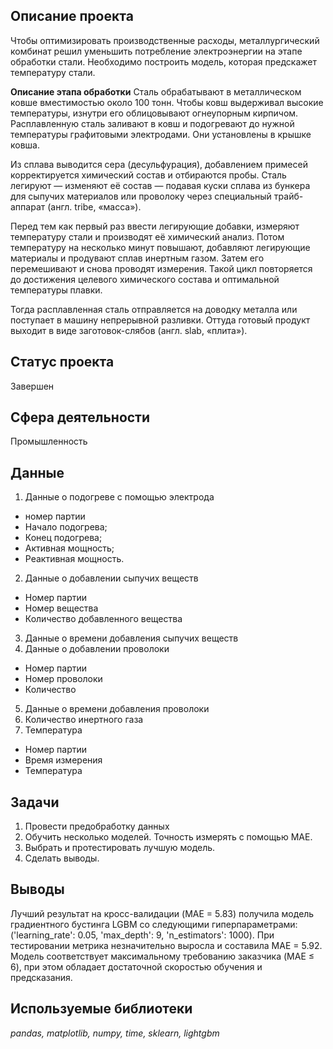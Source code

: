 ## Описание проекта
Чтобы оптимизировать производственные расходы, металлургический комбинат решил уменьшить потребление электроэнергии на этапе обработки стали. Необходимо построить модель, которая предскажет температуру стали.

**Описание этапа обработки**
Сталь обрабатывают в металлическом ковше вместимостью около 100 тонн. Чтобы ковш выдерживал высокие температуры, изнутри его облицовывают огнеупорным кирпичом. Расплавленную сталь заливают в ковш и подогревают до нужной температуры графитовыми электродами. Они установлены в крышке ковша.

Из сплава выводится сера (десульфурация), добавлением примесей корректируется химический состав и отбираются пробы. Сталь легируют — изменяют её состав — подавая куски сплава из бункера для сыпучих материалов или проволоку через специальный трайб-аппарат (англ. tribe, «масса»).

Перед тем как первый раз ввести легирующие добавки, измеряют температуру стали и производят её химический анализ. Потом температуру на несколько минут повышают, добавляют легирующие материалы и продувают сплав инертным газом. Затем его перемешивают и снова проводят измерения. Такой цикл повторяется до достижения целевого химического состава и оптимальной температуры плавки.

Тогда расплавленная сталь отправляется на доводку металла или поступает в машину непрерывной разливки. Оттуда готовый продукт выходит в виде заготовок-слябов (англ. slab, «плита»).

## Статус проекта
Завершен

## Сфера деятельности
Промышленность

## Данные
1. Данные о подогреве с помощью электрода
  * номер партии
  * Начало подогрева;
  * Конец подогрева;
  * Активная мощность;
  * Реактивная мощность.
2. Данные о добавлении сыпучих веществ
  * Номер партии
  * Номер вещества
  * Количество добавленного вещества
3. Данные о времени добавления сыпучих веществ
4. Данные о добавлении проволоки
  * Номер партии
  * Номер проволоки
  * Количество
5. Данные о времени добавления проволоки
6. Количество инертного газа
7. Температура
  * Номер партии
  * Время измерения
  * Температура
  
  ## Задачи
  1. Провести предобработку данных
  2. Обучить несколько моделей. Точность измерять с помощью MAE.
  3. Выбрать и протестировать лучшую модель.
  4. Сделать выводы.
  
  ## Выводы
Лучший результат на кросс-валидации (MAE = 5.83) получила модель градиентного бустинга LGBM со следующими гиперпараметрами: ('learning_rate': 0.05, 'max_depth': 9, 'n_estimators': 1000). При тестировании метрика незначительно выросла и составила MAE = 5.92. Модель соответствует максимальному требованию заказчика (MAE ≤ 6), при этом обладает достаточной скоростью обучения и предсказания.
  
  ## Используемые библиотеки
  *pandas, matplotlib, numpy, time, sklearn, lightgbm*
